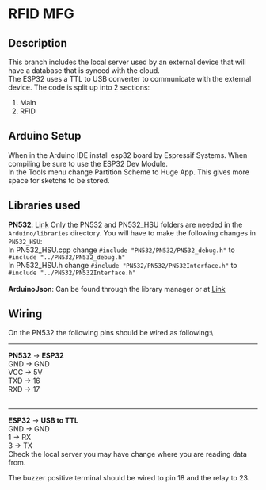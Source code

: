 # RFID MFG

## Description
This branch includes the local server used by an external device that will have a database that is synced with the cloud.\
The ESP32 uses a TTL to USB converter to communicate with the external device. 
The code is split up into 2 sections:
1. Main
2. RFID


## Arduino Setup
When in the Arduino IDE install esp32 board by Espressif Systems. When compiling be sure to use the ESP32 Dev Module.\
In the Tools menu change Partition Scheme to Huge App. This gives more space for sketchs to be stored. 

## Libraries used 
**PN532**: [Link](https://github.com/Seeed-Studio/PN532) Only the PN532 and PN532_HSU folders are needed in the ```Arduino/libraries``` directory. You will have to make the following changes in ```PN532_HSU```:\
In PN532_HSU.cpp change ```#include "PN532/PN532/PN532_debug.h"``` to ```#include "../PN532/PN532_debug.h"``` \
In PN532_HSU.h change ```#include "PN532/PN532/PN532Interface.h"``` to ```#include "../PN532/PN532Interface.h"```
<br></br>
**ArduinoJson**: Can be found through the library manager or at [Link](https://arduinojson.org/?utm_source=meta&utm_medium=library.properties)

## Wiring
On the PN532 the following pins should be wired as following:\
***
**PN532** -> **ESP32**\
GND -> GND\
VCC -> 5V\
TXD -> 16\
RXD -> 17
<br></br>

***
**ESP32** -> **USB to TTL**\
GND -> GND\
1 -> RX\
3 -> TX\
Check the local server you may have change where you are reading data from. 


The buzzer positive terminal should be wired to pin 18 and the relay to 23.

